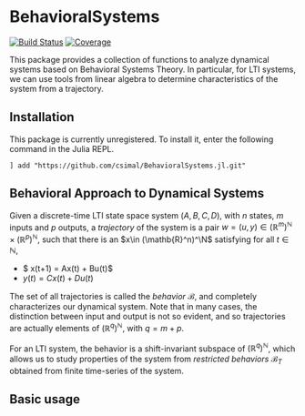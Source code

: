 # BehavioralSystems

[![Build Status](https://github.com/csimal/BehavioralSystems.jl/actions/workflows/CI.yml/badge.svg?branch=main)](https://github.com/csimal/BehavioralSystems.jl/actions/workflows/CI.yml?query=branch%3Amain)
[![Coverage](https://codecov.io/gh/csimal/BehavioralSystems.jl/branch/main/graph/badge.svg)](https://codecov.io/gh/csimal/BehavioralSystems.jl)

This package provides a collection of functions to analyze dynamical systems based on Behavioral Systems Theory. In particular, for LTI systems, we can use tools from linear algebra to determine characteristics of the system from a trajectory.

## Installation
This package is currently unregistered. To install it, enter the following command in the Julia REPL.
```julia-repl
] add "https://github.com/csimal/BehavioralSystems.jl.git"
```

## Behavioral Approach to Dynamical Systems
Given a discrete-time LTI state space system $(A,B,C,D)$, with $n$ states, $m$ inputs and $p$ outputs, a *trajectory* of the system is a pair $w=(u,y) \in (\mathbb{R}^m)^\mathbb{N} \times (\mathbb{R}^p)^\mathbb{N}$, such that there is an $x\in (\mathb{R}^n)^\N$ satisfying for all $t\in\mathbb{N}$,
- $ x(t+1) = Ax(t) + Bu(t)$
- $y(t) = Cx(t) + Du(t)$

The set of all trajectories is called the *behavior* $\mathscr{B}$, and completely characterizes our dynamical system. Note that in many cases, the distinction between input and output is not so evident, and so trajectories are actually elements of $(\mathbb{R}^q)^\mathbb{N}$, with $q=m+p$.

For an LTI system, the behavior is a shift-invariant subspace of $(\mathbb{R}^q)^\mathbb{N}$, which allows us to study properties of the system from *restricted behaviors* $\mathscr{B}_T$ obtained from finite time-series of the system.

## Basic usage
